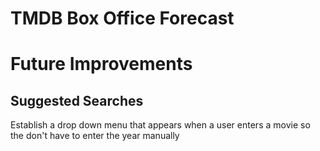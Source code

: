 # TMDB Box Office Forecast

# Future Improvements

## Suggested Searches

Establish a drop down menu that appears when a user enters a movie so the don't have to enter the year manually
